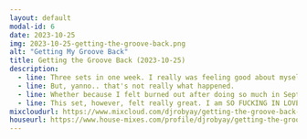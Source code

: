 ```yaml
---
layout: default
modal-id: 6
date: 2023-10-25
img: 2023-10-25-getting-the-groove-back.png
alt: "Getting My Groove Back"
title: Getting the Groove Back (2023-10-25)
description:
  - line: Three sets in one week. I really was feeling good about myself! I thought that shit was gonna keep up, and I'd end up hitting my goal of 80 hours of content within a month!
  - line: But, yanno.. that's not really what happened.
  - line: Whether because I felt burned out after doing so much in September, or because I got lazy, or whatever, I just wasn't feeling up to it for around a month. I kept experimenting with new tracks, but nothing really excited me.
  - line: This set, however, felt really great. I am SO FUCKING IN LOVE with Suki Soul. Every single time I hear Wear it Out, I feel happy.
mixcloudurl: https://www.mixcloud.com/djrobyay/getting-the-groove-back-2023-10-25/
houseurl: https://www.house-mixes.com/profile/djrobyay/getting-the-groove-back
---
```

